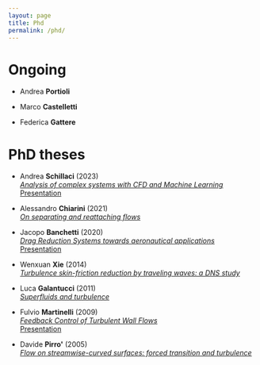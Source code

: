 ```yaml
---
layout: page
title: Phd
permalink: /phd/
---
```


<!---
Berizzi (AFOSR)
-->

# Ongoing

- Andrea **Portioli**

- Marco **Castelletti**  

- Federica **Gattere**   

# PhD theses 

- Andrea **Schillaci** (2023)  
*[Analysis of complex systems with CFD and Machine Learning](Files/schillaci.pdf)*  
[Presentation](Files/schillaci-presentation.pdf)

- Alessandro **Chiarini** (2021)  
*[On separating and reattaching flows](Files/chiarini.pdf)*

- Jacopo **Banchetti** (2020)  
*[Drag Reduction Systems towards aeronautical applications](Files/banchetti.pdf)*  
[Presentation](Files/banchetti-presentation.pdf)

- Wenxuan **Xie** (2014)  
*[Turbulence skin-friction reduction by traveling waves: a DNS study](Files/xie.pdf)*

- Luca **Galantucci** (2011)  
*[Superfluids and turbulence](Files/galantucci.pdf)*

- Fulvio **Martinelli** (2009)  
*[Feedback Control of Turbulent Wall Flows](Files/martinelli.pdf)*  
[Presentation](Files/martinelli-presentation.pdf)

- Davide **Pirro'** (2005)  
*[Flow on streamwise-curved surfaces: forced transition and turbulence](Files/pirro.pdf)*

